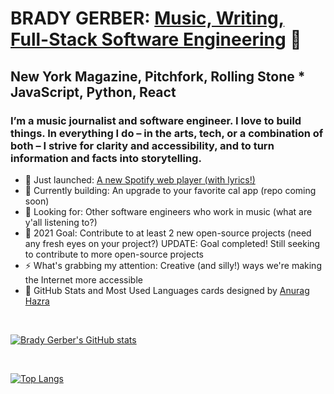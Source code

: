 
# BRADY GERBER: [Music, Writing, Full-Stack Software Engineering](https://bradygerber.com/) 👋

## New York Magazine, Pitchfork, Rolling Stone * JavaScript, Python, React

### I’m a music journalist and software engineer. I love to build things. In everything I do – in the arts, tech, or a combination of both – I strive for clarity and accessibility, and to turn information and facts into storytelling.

- 🔭 Just launched: [A new Spotify web player (with lyrics!)](https://github.com/bg-write/spotify-clone)
- 🌱 Currently building: An upgrade to your favorite cal app (repo coming soon)
- 👯 Looking for: Other software engineers who work in music (what are y'all listening to?)
- 🥅 2021 Goal: Contribute to at least 2 new open-source projects (need any fresh eyes on your project?) UPDATE: Goal completed! Still seeking to contribute to more open-source projects
- ⚡ What's grabbing my attention: Creative (and silly!) ways we're making the Internet more accessible
- 💬 GitHub Stats and Most Used Languages cards designed by [Anurag Hazra](https://github.com/anuraghazra/github-readme-stats)

<br/>

[![Brady Gerber's GitHub stats](https://github-readme-stats.vercel.app/api?username=bg-write&show_icons=true&theme=dark)](https://github.com/anuraghazra/github-readme-stats)

<br/>

[![Top Langs](https://github-readme-stats.vercel.app/api/top-langs/?username=bg-write&layout=compact&theme=dark)](https://github.com/anuraghazra/github-readme-stats)
